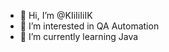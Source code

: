 - 👋 Hi, I’m @KIiIiIiIK
- 👀 I’m interested in QA Automation
- 🌱 I’m currently learning Java


<!---
KIiIiIiIK/KIiIiIiIK is a ✨ special ✨ repository because its `README.md` (this file) appears on your GitHub profile.
You can click the Preview link to take a look at your changes.
--->
